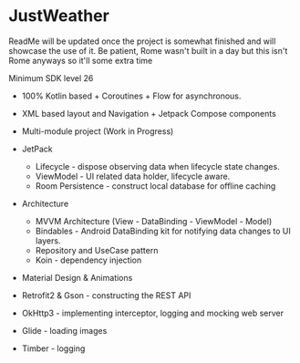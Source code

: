 # JustWeather
ReadMe will be updated once the project is somewhat finished and will showcase the use of it. Be patient, Rome wasn't built in a day but this isn't Rome anyways so it'll some extra time

Minimum SDK level 26

- 100% Kotlin based + Coroutines + Flow for asynchronous.
- XML based layout and Navigation + Jetpack Compose components
- Multi-module project (Work in Progress)
- JetPack
  - Lifecycle - dispose observing data when lifecycle state changes.
  - ViewModel - UI related data holder, lifecycle aware.
  - Room Persistence - construct local database for offline caching

- Architecture
  - MVVM Architecture (View - DataBinding - ViewModel - Model)
  - Bindables - Android DataBinding kit for notifying data changes to UI layers.
  - Repository and UseCase pattern
  - Koin - dependency injection

- Material Design & Animations
- Retrofit2 & Gson - constructing the REST API
- OkHttp3 - implementing interceptor, logging and mocking web server
- Glide - loading images
- Timber - logging
